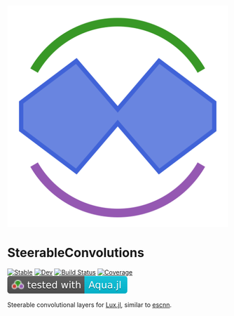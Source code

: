 ![Logo](docs/src/public/logo.svg)

# SteerableConvolutions

[![Stable](https://img.shields.io/badge/docs-stable-blue.svg)](https://agdestein.github.io/SteerableConvolutions.jl/stable)
[![Dev](https://img.shields.io/badge/docs-dev-blue.svg)](https://agdestein.github.io/SteerableConvolutions.jl/dev)
[![Build Status](https://github.com/agdestein/SteerableConvolutions.jl/workflows/CI/badge.svg)](https://github.com/agdestein/SteerableConvolutions.jl/actions)
[![Coverage](https://codecov.io/gh/agdestein/SteerableConvolutions.jl/branch/main/graph/badge.svg)](https://codecov.io/gh/agdestein/SteerableConvolutions.jl)
[![Aqua QA](https://raw.githubusercontent.com/JuliaTesting/Aqua.jl/master/badge.svg)](https://github.com/JuliaTesting/Aqua.jl)

Steerable convolutional layers for
[Lux.jl](https://github.com/LuxDL/Lux.jl), similar to
[escnn](https://github.com/QUVA-Lab/escnn).
